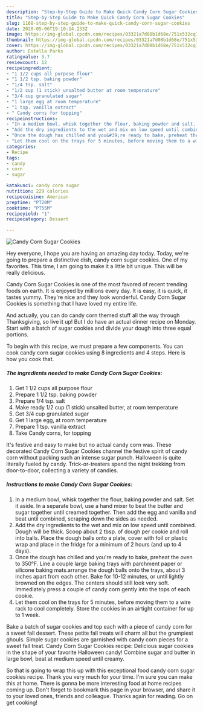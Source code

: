 ```yaml
---
description: "Step-by-Step Guide to Make Quick Candy Corn Sugar Cookies"
title: "Step-by-Step Guide to Make Quick Candy Corn Sugar Cookies"
slug: 1168-step-by-step-guide-to-make-quick-candy-corn-sugar-cookies
date: 2020-05-06T19:10:14.233Z
image: https://img-global.cpcdn.com/recipes/03321a7d08b1d68e/751x532cq70/candy-corn-sugar-cookies-recipe-main-photo.jpg
thumbnail: https://img-global.cpcdn.com/recipes/03321a7d08b1d68e/751x532cq70/candy-corn-sugar-cookies-recipe-main-photo.jpg
cover: https://img-global.cpcdn.com/recipes/03321a7d08b1d68e/751x532cq70/candy-corn-sugar-cookies-recipe-main-photo.jpg
author: Estella Parks
ratingvalue: 3.7
reviewcount: 12
recipeingredient:
- "1 1/2 cups all purpose flour"
- "1 1/2 tsp. baking powder"
- "1/4 tsp. salt"
- "1/2 cup (1 stick) unsalted butter at room temperature"
- "3/4 cup granulated sugar"
- "1 large egg at room temperature"
- "1 tsp. vanilla extract"
- " Candy corns for topping"
recipeinstructions:
- "In a medium bowl, whisk together the flour, baking powder and salt. Set it aside. In a separate bowl, use a hand mixer to beat the butter and sugar together until creamed together. Then add the egg and vanilla and beat until combined, scraping down the sides as needed."
- "Add the dry ingredients to the wet and mix on low speed until combined. Dough will be thick. Scoop about 2 tbsp. of dough per cookie and roll into balls. Place the dough balls onto a plate, cover with foil or plastic wrap and place in the fridge for a minimum of 2 hours (and up to 4 days)."
- "Once the dough has chilled and you&#39;re ready to bake, preheat the oven to 350°F. Line a couple large baking trays with parchment paper or silicone baking mats.arrange the dough balls onto the trays, about 3 inches apart from each other. Bake for 10-12 minutes, or until lightly browned on the edges. The centers should still look very soft. Immediately press a couple of candy corn gently into the tops of each cookie."
- "Let them cool on the trays for 5 minutes, before moving them to a wire rack to cool completely. Store the cookies in an airtight container for up to 1 week."
categories:
- Recipe
tags:
- candy
- corn
- sugar

katakunci: candy corn sugar 
nutrition: 229 calories
recipecuisine: American
preptime: "PT20M"
cooktime: "PT55M"
recipeyield: "1"
recipecategory: Dessert

---
```



![Candy Corn Sugar Cookies](https://img-global.cpcdn.com/recipes/03321a7d08b1d68e/751x532cq70/candy-corn-sugar-cookies-recipe-main-photo.jpg)

Hey everyone, I hope you are having an amazing day today. Today, we're going to prepare a distinctive dish, candy corn sugar cookies. One of my favorites. This time, I am going to make it a little bit unique. This will be really delicious.

Candy Corn Sugar Cookies is one of the most favored of recent trending foods on earth. It is enjoyed by millions every day. It is easy, it is quick, it tastes yummy. They're nice and they look wonderful. Candy Corn Sugar Cookies is something that I have loved my entire life.

And actually, you can do candy corn themed stuff all the way through Thanksgiving, so live it up! But I do have an actual dinner recipe on Monday. Start with a batch of sugar cookies and divide your dough into three equal portions.


To begin with this recipe, we must prepare a few components. You can cook candy corn sugar cookies using 8 ingredients and 4 steps. Here is how you cook that.

<!--inarticleads1-->

##### The ingredients needed to make Candy Corn Sugar Cookies:

1. Get 1 1/2 cups all purpose flour
1. Prepare 1 1/2 tsp. baking powder
1. Prepare 1/4 tsp. salt
1. Make ready 1/2 cup (1 stick) unsalted butter, at room temperature
1. Get 3/4 cup granulated sugar
1. Get 1 large egg, at room temperature
1. Prepare 1 tsp. vanilla extract
1. Take  Candy corns, for topping


It&#39;s festive and easy to make but no actual candy corn was. These decorated Candy Corn Sugar Cookies channel the festive spirit of candy corn without packing such an intense sugar punch. Halloween is quite literally fueled by candy. Trick-or-treaters spend the night trekking from door-to-door, collecting a variety of candies. 

<!--inarticleads2-->

##### Instructions to make Candy Corn Sugar Cookies:

1. In a medium bowl, whisk together the flour, baking powder and salt. Set it aside. In a separate bowl, use a hand mixer to beat the butter and sugar together until creamed together. Then add the egg and vanilla and beat until combined, scraping down the sides as needed.
1. Add the dry ingredients to the wet and mix on low speed until combined. Dough will be thick. Scoop about 2 tbsp. of dough per cookie and roll into balls. Place the dough balls onto a plate, cover with foil or plastic wrap and place in the fridge for a minimum of 2 hours (and up to 4 days).
1. Once the dough has chilled and you&#39;re ready to bake, preheat the oven to 350°F. Line a couple large baking trays with parchment paper or silicone baking mats.arrange the dough balls onto the trays, about 3 inches apart from each other. Bake for 10-12 minutes, or until lightly browned on the edges. The centers should still look very soft. Immediately press a couple of candy corn gently into the tops of each cookie.
1. Let them cool on the trays for 5 minutes, before moving them to a wire rack to cool completely. Store the cookies in an airtight container for up to 1 week.


Bake a batch of sugar cookies and top each with a piece of candy corn for a sweet fall dessert. These petite fall treats will charm all but the grumpiest ghouls. Simple sugar cookies are garnished with candy corn pieces for a sweet fall treat. Candy Corn Sugar Cookies recipe: Delicious sugar cookies in the shape of your favorite Halloween candy! Combine sugar and butter in large bowl, beat at medium speed until creamy. 

So that is going to wrap this up with this exceptional food candy corn sugar cookies recipe. Thank you very much for your time. I'm sure you can make this at home. There is gonna be more interesting food at home recipes coming up. Don't forget to bookmark this page in your browser, and share it to your loved ones, friends and colleague. Thanks again for reading. Go on get cooking!
